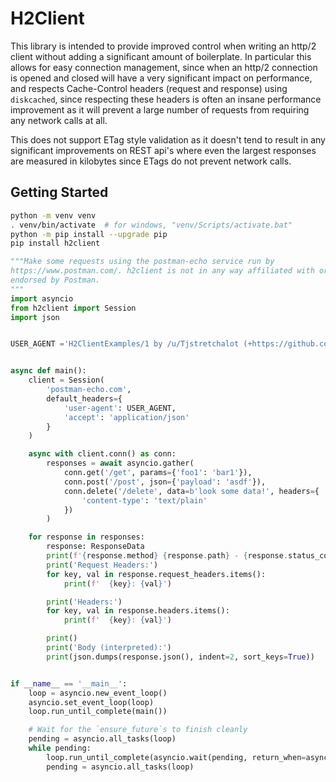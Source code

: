 # H2Client

This library is intended to provide improved control when writing an http/2
client without adding a significant amount of boilerplate. In particular this
allows for easy connection management, since when an http/2 connection is opened
and closed will have a very significant impact on performance, and respects
Cache-Control headers (request and response) using `diskcached`, since
respecting these headers is often an insane performance improvement as it will
prevent a large number of requests from requiring any network calls at all.

This does not support ETag style validation as it doesn't tend to result in any
significant improvements on REST api's where even the largest responses are
measured in kilobytes since ETags do not prevent network calls.

## Getting Started

```bash
python -m venv venv
. venv/bin/activate  # for windows, "venv/Scripts/activate.bat"
python -m pip install --upgrade pip
pip install h2client
```

```py
"""Make some requests using the postman-echo service run by
https://www.postman.com/. h2client is not in any way affiliated with or
endorsed by Postman.
"""
import asyncio
from h2client import Session
import json


USER_AGENT ='H2ClientExamples/1 by /u/Tjstretchalot (+https://github.com/tjstretchalot/h2client)'


async def main():
    client = Session(
        'postman-echo.com',
        default_headers={
            'user-agent': USER_AGENT,
            'accept': 'application/json'
        }
    )

    async with client.conn() as conn:
        responses = await asyncio.gather(
            conn.get('/get', params={'foo1': 'bar1'}),
            conn.post('/post', json={'payload': 'asdf'}),
            conn.delete('/delete', data=b'look some data!', headers={
                'content-type': 'text/plain'
            })
        )

    for response in responses:
        response: ResponseData
        print(f'{response.method} {response.path} - {response.status_code} {response.status_text}')
        print('Request Headers:')
        for key, val in response.request_headers.items():
            print(f'  {key}: {val}')

        print('Headers:')
        for key, val in response.headers.items():
            print(f'  {key}: {val}')

        print()
        print('Body (interpreted):')
        print(json.dumps(response.json(), indent=2, sort_keys=True))


if __name__ == '__main__':
    loop = asyncio.new_event_loop()
    asyncio.set_event_loop(loop)
    loop.run_until_complete(main())

    # Wait for the `ensure_future`s to finish cleanly
    pending = asyncio.all_tasks(loop)
    while pending:
        loop.run_until_complete(asyncio.wait(pending, return_when=asyncio.ALL_COMPLETED))
        pending = asyncio.all_tasks(loop)
```
